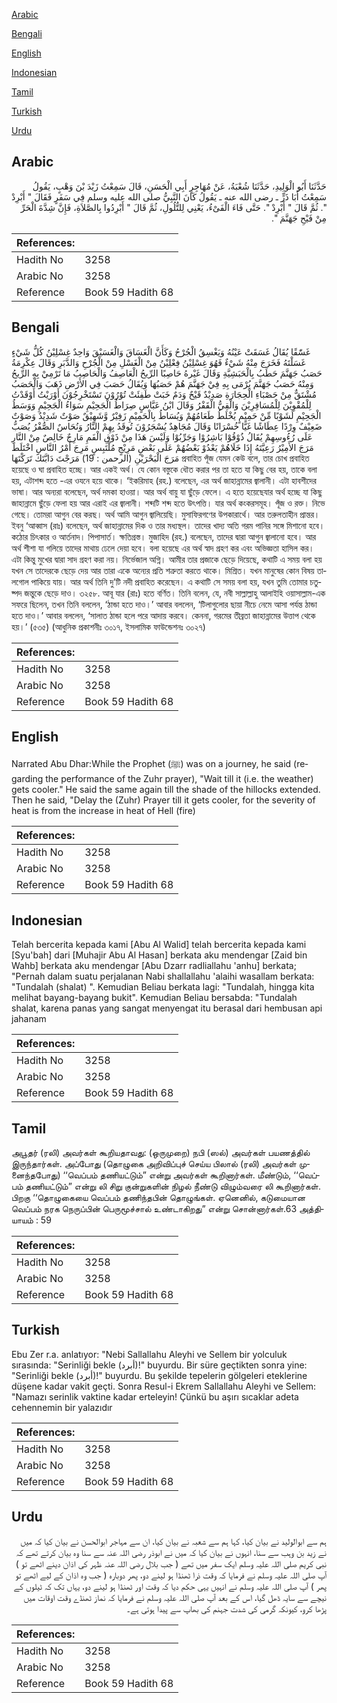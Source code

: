 [Arabic](#arabic)

[Bengali](#bengali)

[English](#english)

[Indonesian](#indonesian)

[Tamil](#tamil)

[Turkish](#turkish)

[Urdu](#urdu)

## Arabic


<div dir="rtl" lang="ar" style={{fontSize:'larger',backgroundColor:'#f8f9fa',padding:20}}>
حَدَّثَنَا أَبُو الْوَلِيدِ، حَدَّثَنَا شُعْبَةُ، عَنْ مُهَاجِرٍ أَبِي الْحَسَنِ، قَالَ سَمِعْتُ زَيْدَ بْنَ وَهْبٍ، يَقُولُ سَمِعْتُ أَبَا ذَرٍّ ـ رضى الله عنه ـ يَقُولُ كَانَ النَّبِيُّ صلى الله عليه وسلم فِي سَفَرٍ فَقَالَ ‏"‏ أَبْرِدْ ‏"‏‏.‏ ثُمَّ قَالَ ‏"‏ أَبْرِدْ ‏"‏‏.‏ حَتَّى فَاءَ الْفَىْءُ، يَعْنِي لِلتُّلُولِ، ثُمَّ قَالَ ‏"‏ أَبْرِدُوا بِالصَّلاَةِ، فَإِنَّ شِدَّةَ الْحَرِّ مِنْ فَيْحِ جَهَنَّمَ ‏"‏‏.‏
</div>
<div style={{backgroundColor:'#f8f9fa',padding:20, marginBottom: 10}}><table> <thead> <tr> <th>References:</th> <th></th> </tr> </thead> <tbody><tr><td>Hadith No</td><td>3258</td></tr><tr><td>Arabic No</td><td>3258</td></tr><tr><td>Reference</td><td>Book 59 Hadith 68</td></tr></tbody></table></div>

## Bengali


<div dir="ltr" lang="bn" style={{fontSize:'larger',backgroundColor:'#f8f9fa',padding:20}}>
غَسّٰقًا يُقَالُ غَسَقَتْ عَيْنُهُ وَيَغْسِقُ الْجُرْحُ وَكَأَنَّ الْغَسَاقَ وَالْغَسَيْقَ وَاحِدٌ غِسْلِيْنُ كُلُّ شَيْءٍ غَسَلْتَهُ فَخَرَجَ مِنْهُ شَيْءٌ فَهُوَ غِسْلِيْنُ فِعْلِيْنُ مِنْ الْغَسْلِ مِنْ الْجُرْحِ وَالدَّبَرِ وَقَالَ عِكْرِمَةُ حَصَبُ جَهَنَّمَ حَطَبُ بِالْحَبَشِيَّةِ وَقَالَ غَيْرهُ حَاصِبًا الرِّيحُ الْعَاصِفُ وَالْحَاصِبُ مَا تَرْمِيْ بِهِ الرِّيحُ وَمِنْهُ حَصَبُ جَهَنَّمَ يُرْمَى بِهِ فِيْ جَهَنَّمَ هُمْ حَصَبُهَا وَيُقَالُ حَصَبَ فِي الأَرْضِ ذَهَبَ وَالْحَصَبُ مُشْتَقٌّ مِنْ حَصْبَاءِ الْحِجَارَةِ صَدِيْدٌ قَيْحٌ وَدَمٌ خَبَتْ طَفِئَتْ تُوْرُوْنَ تَسْتَخْرِجُوْنَ أَوْرَيْتُ أَوْقَدْتُ لِلْمُقْوِيْنَ لِلْمُسَافِرِيْنَ وَالْقِيُّ الْقَفْرُ وَقَالَ ابْنُ عَبَّاسٍ صِرَاطُ الْجَحِيْمِ سَوَاءُ الْجَحِيْمِ وَوَسَطُ الْجَحِيْمِ لَشَوْبًا مِّنْ حَمِيْمٍ يُخْلَطُ طَعَامُهُمْ وَيُسَاطُ بِالْحَمِيْمِ زَفِيْرٌ وَّشَهِيْقٌ صَوْتٌ شَدِيْدٌ وَصَوْتٌ ضَعِيْفٌ وِرْدًا عِطَاشًا غَيًّا خُسْرَانًا وَقَالَ مُجَاهِدٌ يُسْجَرُوْنَ تُوقَدُ بِهِمْ النَّارُ وَنُحَاسٌ الصُّفْرُ يُصَبُّ عَلَى رُءُوسِهِمْ يُقَالُ ذُوْقُوْا بَاشِرُوْا وَجَرِّبُوْا وَلَيْسَ هَذَا مِنْ ذَوْقِ الْفَمِ مَارِجٌ خَالِصٌ مِنْ النَّارِ مَرَجَ الأَمِيْرُ رَعِيَّتَهُ إِذَا خَلَاهُمْ يَعْدُوْ بَعْضُهُمْ عَلَى بَعْضٍ مَرِيْجٍ مُلْتَبِسٍ مَرِجَ أَمْرُ النَّاسِ اخْتَلَطَ مَرَجَ الْبَحْرَيْنِ (الرحمن : 19) مَرَجْتَ دَابَّتَكَ تَرَكْتَهَا প্রবাহিত পূঁজ যেমন কেউ বলে, তার চোখ প্রবাহিত হয়েছে ও ঘা প্রবাহিত হচ্ছে। আর একই অর্থ। যে কোন বস্তুকে ধৌত করার পর তা হতে যা কিছু বের হয়, তাকে বলা হয়, এটাশব্দ হতে -এর ওযনে হয়ে থাকে। ‘ইকরিমাহ (রহ.) বলেছেন, এর অর্থ জাহান্নামের জ্বালানী। এটা হাবশীদের ভাষা। আর অন্যরা বলেছেন, অর্থ দমকা হাওয়া। আর অর্থ বায়ু যা ছুঁড়ে ফেলে। এ হতে হয়েছেযার অর্থ হচ্ছে যা কিছু জাহান্নামে ছুঁড়ে ফেলা হয় আর এরাই এর জ্বালানী। শব্দটি শব্দ হতে উৎপত্তি। যার অর্থ কংকরসমূহ। পূঁজ ও রক্ত। নিভে গেছে। তোমরা আগুন বের করছ। অর্থ আমি আগুন জ্বালিয়েছি। মুসাফিরগণের উপকারার্থে। আর তরুলতাহীন প্রান্তর। ইবনু ‘আব্বাস (রাঃ) বলেছেন, অর্থ জাহান্নামের দিক ও তার মধ্যস্থল। তাদের খাদ্য অতি গরম পানির সঙ্গে মিশানো হবে। কঠোর চিৎকার ও আর্তনাদ। পিপাসার্ত। ক্ষতিগ্রস্ত। মুজাহিদ (রহ.) বলেছেন, তাদের দ্বারা আগুন জ্বালানো হবে। আর অর্থ শীশা যা গলিয়ে তাদের মাথায় ঢেলে দেয়া হবে। বলা হয়েছে এর অর্থ স্বাদ গ্রহণ কর এবং অভিজ্ঞতা হাসিল কর। এটা কিন্তু মুখের দ্বারা সাদ গ্রহণ করা নয়। নির্ভেজাল অগ্নি। আমীর তার প্রজাকে ছেড়ে দিয়েছে, কথাটি এ সময় বলা হয় যখন সে তাদেরকে ছেড়ে দেয় আর তারা একে অন্যের প্রতি শত্রুতা করতে থাকে। মিশ্রিত। যখন মানুষের কোন বিষয় তালগোল পাকিয়ে যায়। আর অর্থ তিনি দু’টি নদী প্রবাহিত করেছেন। এ কথাটি সে সময় বলা হয়, যখন তুমি তোমার চতুষ্পদ জন্তুকে ছেড়ে দাও। ৩২৫৮. আবূ যার (রাঃ) হতে বর্ণিত। তিনি বলেন, যে, নবী সাল্লাল্লাহু আলাইহি ওয়াসাল্লাম-এক সফরে ছিলেন, তখন তিনি বললেন, ‘ঠান্ডা হতে দাও।’ আবার বললেন, ‘টিলাগুলোর ছায়া নীচে নেমে আসা পর্যন্ত ঠান্ডা হতে দাও।’ আবার বললেন, ‘সালাত ঠান্ডা হলে পরে আদায় করবে। কেননা, গরমের তীব্রতা জাহান্নামের উত্তাপ থেকে হয়।’ (৫৩৫) (আধুনিক প্রকাশনীঃ ৩০১৭, ইসলামিক ফাউন্ডেশনঃ ৩০২৭)
</div>
<div style={{backgroundColor:'#f8f9fa',padding:20, marginBottom: 10}}><table> <thead> <tr> <th>References:</th> <th></th> </tr> </thead> <tbody><tr><td>Hadith No</td><td>3258</td></tr><tr><td>Arabic No</td><td>3258</td></tr><tr><td>Reference</td><td>Book 59 Hadith 68</td></tr></tbody></table></div>

## English


<div dir="ltr" lang="en" style={{fontSize:'larger',backgroundColor:'#f8f9fa',padding:20}}>
Narrated Abu Dhar:While the Prophet (ﷺ) was on a journey, he said (regarding the performance of the Zuhr prayer), "Wait till it (i.e. the weather) gets cooler." He said the same again till the shade of the hillocks extended. Then he said, "Delay the (Zuhr) Prayer till it gets cooler, for the severity of heat is from the increase in heat of Hell (fire)
</div>
<div style={{backgroundColor:'#f8f9fa',padding:20, marginBottom: 10}}><table> <thead> <tr> <th>References:</th> <th></th> </tr> </thead> <tbody><tr><td>Hadith No</td><td>3258</td></tr><tr><td>Arabic No</td><td>3258</td></tr><tr><td>Reference</td><td>Book 59 Hadith 68</td></tr></tbody></table></div>

## Indonesian


<div dir="ltr" lang="id" style={{fontSize:'larger',backgroundColor:'#f8f9fa',padding:20}}>
Telah bercerita kepada kami [Abu Al Walid] telah bercerita kepada kami [Syu'bah] dari [Muhajir Abu Al Hasan] berkata aku mendengar [Zaid bin Wahb] berkata aku mendengar [Abu Dzarr radliallahu 'anhu] berkata; "Pernah dalam suatu perjalanan Nabi shallallahu 'alaihi wasallam berkata: "Tundalah (shalat) ". Kemudian Beliau berkata lagi: "Tundalah, hingga kita melihat bayang-bayang bukit". Kemudian Beliau bersabda: "Tundalah shalat, karena panas yang sangat menyengat itu berasal dari hembusan api jahanam
</div>
<div style={{backgroundColor:'#f8f9fa',padding:20, marginBottom: 10}}><table> <thead> <tr> <th>References:</th> <th></th> </tr> </thead> <tbody><tr><td>Hadith No</td><td>3258</td></tr><tr><td>Arabic No</td><td>3258</td></tr><tr><td>Reference</td><td>Book 59 Hadith 68</td></tr></tbody></table></div>

## Tamil


<div dir="ltr" lang="ta" style={{fontSize:'larger',backgroundColor:'#f8f9fa',padding:20}}>
அபூதர் (ரலி) அவர்கள் கூறியதாவது: (ஒருமுறை) நபி (ஸல்) அவர்கள் பயணத்தில் இருந்தார்கள். அப்போது (தொழுகை அறிவிப்புச் செய்ய பிலால் (ரலி) அவர்கள் முனைந்தபோது) ‘‘வெப்பம் தணியட்டும்” என்று அவர்கள் கூறினார்கள். மீண்டும், ‘‘வெப்பம் தணியட்டும்” என்று லி சிறு குன்றுகளின் நிழல் நீண்டு விழும்வரை லி கூறினார்கள். பிறகு ‘‘தொழுகையை வெப்பம் தணிந்தபின் தொழுங்கள். ஏனெனில், கடுமையான வெப்பம் நரக நெருப்பின் பெருமூச்சால் உண்டாகிறது” என்று சொன்னார்கள்.63 அத்தியாயம் : 59
</div>
<div style={{backgroundColor:'#f8f9fa',padding:20, marginBottom: 10}}><table> <thead> <tr> <th>References:</th> <th></th> </tr> </thead> <tbody><tr><td>Hadith No</td><td>3258</td></tr><tr><td>Arabic No</td><td>3258</td></tr><tr><td>Reference</td><td>Book 59 Hadith 68</td></tr></tbody></table></div>

## Turkish


<div dir="ltr" lang="tr" style={{fontSize:'larger',backgroundColor:'#f8f9fa',padding:20}}>
Ebu Zer r.a. anlatıyor: "Nebi Sallallahu Aleyhi ve Sellem bir yolculuk sırasında: "Serinliği bekle (أبرد)!" buyurdu. Bir süre geçtikten sonra yine: "Serinliği bekle (أبرد)!" buyurdu. Bu şekilde tepelerin gölgeleri eteklerine düşene kadar vakit geçti. Sonra Resul-i Ekrem Sallallahu Aleyhi ve Sellem: "Namazı serinlik vaktine kadar erteleyin! Çünkü bu aşırı sıcaklar adeta cehennemin bir yalazıdır
</div>
<div style={{backgroundColor:'#f8f9fa',padding:20, marginBottom: 10}}><table> <thead> <tr> <th>References:</th> <th></th> </tr> </thead> <tbody><tr><td>Hadith No</td><td>3258</td></tr><tr><td>Arabic No</td><td>3258</td></tr><tr><td>Reference</td><td>Book 59 Hadith 68</td></tr></tbody></table></div>

## Urdu


<div dir="rtl" lang="ur" style={{fontSize:'larger',backgroundColor:'#f8f9fa',padding:20}}>
ہم سے ابوالولید نے بیان کیا، کہا ہم سے شعبہ نے بیان کیا، ان سے مہاجر ابوالحسن نے بیان کیا کہ میں نے زید بن وہب سے سنا، انہوں نے بیان کیا کہ میں نے ابوذر رضی اللہ عنہ سے سنا وہ بیان کرتے تھے کہ نبی کریم صلی اللہ علیہ وسلم ایک سفر میں تھے ( جب بلال رضی اللہ عنہ ظہر کی اذان دینے اٹھے تو ) آپ صلی اللہ علیہ وسلم نے فرمایا کہ وقت ذرا ٹھنڈا ہو لینے دو، پھر دوبارہ ( جب وہ اذان کے لیے اٹھے تو پھر ) آپ صلی اللہ علیہ وسلم نے انہیں یہی حکم دیا کہ وقت اور ٹھنڈا ہو لینے دو، یہاں تک کہ ٹیلوں کے نیچے سے سایہ ڈھل گیا، اس کے بعد آپ صلی اللہ علیہ وسلم نے فرمایا کہ نماز ٹھنڈے وقت اوقات میں پڑھا کرو، کیونکہ گرمی کی شدت جہنم کی بھاپ سے پیدا ہوتی ہے۔
</div>
<div style={{backgroundColor:'#f8f9fa',padding:20, marginBottom: 10}}><table> <thead> <tr> <th>References:</th> <th></th> </tr> </thead> <tbody><tr><td>Hadith No</td><td>3258</td></tr><tr><td>Arabic No</td><td>3258</td></tr><tr><td>Reference</td><td>Book 59 Hadith 68</td></tr></tbody></table></div>